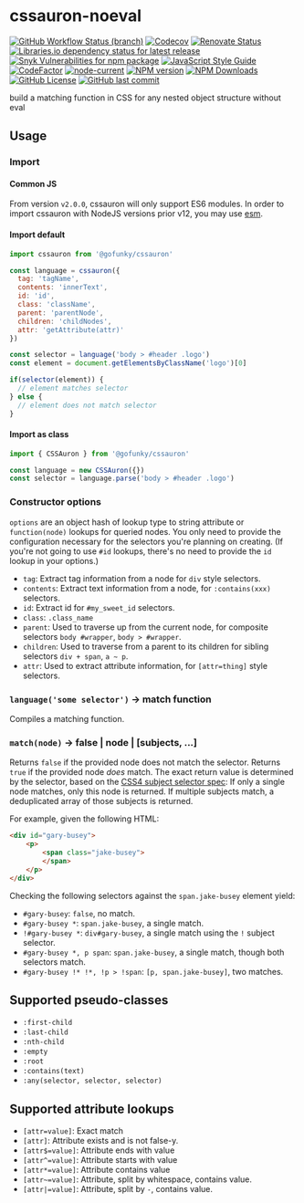 # cssauron-noeval

[![GitHub Workflow Status (branch)](https://img.shields.io/github/workflow/status/gofunky/cssauron-noeval/build/master?style=for-the-badge)](https://github.com/gofunky/cssauron-noeval/actions)
[![Codecov](https://img.shields.io/codecov/c/github/gofunky/cssauron-noeval?style=for-the-badge)](https://codecov.io/gh/gofunky/cssauron-noeval)
[![Renovate Status](https://img.shields.io/badge/renovate-enabled-green?style=for-the-badge&logo=renovatebot&color=1a1f6c)](https://app.renovatebot.com/dashboard#github/gofunky/cssauron-noeval)
[![Libraries.io dependency status for latest release](https://img.shields.io/librariesio/release/npm/cssauron-noeval?style=for-the-badge)](https://libraries.io/npm/cssauron-noeval)
[![Snyk Vulnerabilities for npm package](https://img.shields.io/snyk/vulnerabilities/npm/cssauron-noeval?style=for-the-badge)](https://snyk.io/test/github/gofunky/cssauron-noeval)
[![JavaScript Style Guide](https://img.shields.io/badge/code_style-standard-purple.svg?style=for-the-badge)](https://standardjs.com)
[![CodeFactor](https://www.codefactor.io/repository/github/gofunky/cssauron-noeval/badge?style=for-the-badge)](https://www.codefactor.io/repository/github/gofunky/cssauron-noeval)
[![node-current](https://img.shields.io/node/v/cssauron-noeval?style=for-the-badge)](https://www.npmjs.com/package/cssauron-noeval)
[![NPM version](https://img.shields.io/npm/v/cssauron-noeval.svg?style=for-the-badge)](https://www.npmjs.com/package/cssauron-noeval)
[![NPM Downloads](https://img.shields.io/npm/dm/cssauron-noeval?style=for-the-badge&color=ff69b4)](https://www.npmjs.com/package/cssauron-noeval)
[![GitHub License](https://img.shields.io/github/license/gofunky/cssauron-noeval.svg?style=for-the-badge)](https://github.com/gofunky/cssauron-noeval/blob/master/LICENSE)
[![GitHub last commit](https://img.shields.io/github/last-commit/gofunky/cssauron-noeval.svg?style=for-the-badge&color=9cf)](https://github.com/gofunky/cssauron-noeval/commits/master)

build a matching function in CSS for any nested object structure without eval

## Usage

### Import

#### Common JS

From version `v2.0.0`, cssauron will only support ES6 modules.
In order to import cssauron with NodeJS versions prior v12, you may use [esm](https://github.com/standard-things/esm).

#### Import default

```js
import cssauron from '@gofunky/cssauron'

const language = cssauron({
  tag: 'tagName',
  contents: 'innerText',
  id: 'id',
  class: 'className',
  parent: 'parentNode',
  children: 'childNodes',
  attr: 'getAttribute(attr)'
})

const selector = language('body > #header .logo')
const element = document.getElementsByClassName('logo')[0]

if(selector(element)) {
  // element matches selector
} else {
  // element does not match selector
}
```

#### Import as class

```js
import { CSSAuron } from '@gofunky/cssauron'

const language = new CSSAuron({})
const selector = language.parse('body > #header .logo')
```

### Constructor options

`options` are an object hash of lookup type to string attribute or `function(node)` lookups for queried
nodes. You only need to provide the configuration necessary for the selectors you're planning on creating.
(If you're not going to use `#id` lookups, there's no need to provide the `id` lookup in your options.)

* `tag`: Extract tag information from a node for `div` style selectors.
* `contents`: Extract text information from a node, for `:contains(xxx)` selectors.
* `id`: Extract id for `#my_sweet_id` selectors.
* `class`: `.class_name`
* `parent`: Used to traverse up from the current node, for composite selectors `body #wrapper`, `body > #wrapper`.
* `children`: Used to traverse from a parent to its children for sibling selectors `div + span`, `a ~ p`.
* `attr`: Used to extract attribute information, for `[attr=thing]` style selectors.

### `language('some selector')` -> match function

Compiles a matching function.

### `match(node)` -> false | node | [subjects, ...]

Returns `false` if the provided node does not match the selector.
Returns `true` if the provided node *does* match.
The exact return value is determined by the selector, based on the 
[CSS4 subject selector spec](http://dev.w3.org/csswg/selectors4/#subject):
If only a single node matches, only this node is returned.
If multiple subjects match, a deduplicated array of those subjects is returned.

For example, given the following HTML:

```html
<div id="gary-busey">
    <p>
        <span class="jake-busey">
        </span>
    </p>
</div>
```

Checking the following selectors against the `span.jake-busey` element yield:

 - `#gary-busey`: `false`, no match.
 - `#gary-busey *`: `span.jake-busey`, a single match.
 - `!#gary-busey *`: `div#gary-busey`, a single match using the `!` subject selector.
 - `#gary-busey *, p span`: `span.jake-busey`, a single match, though both selectors match.
 - `#gary-busey !* !*, !p > !span`: `[p, span.jake-busey]`, two matches.

## Supported pseudo-classes 

 - `:first-child`
 - `:last-child`
 - `:nth-child`
 - `:empty`
 - `:root`
 - `:contains(text)`
 - `:any(selector, selector, selector)`

## Supported attribute lookups

 - `[attr=value]`: Exact match
 - `[attr]`: Attribute exists and is not false-y.
 - `[attr$=value]`: Attribute ends with value
 - `[attr^=value]`: Attribute starts with value
 - `[attr*=value]`: Attribute contains value
 - `[attr~=value]`: Attribute, split by whitespace, contains value.
 - `[attr|=value]`: Attribute, split by `-`, contains value.

